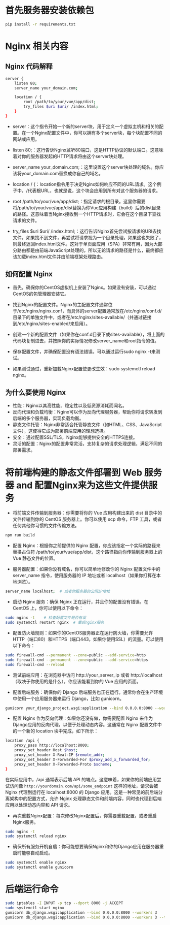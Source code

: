 # 首先服务器安装依赖包
```sh
pip install -r requirements.txt
```

# Nginx 相关内容

## Nginx 代码解释
```sh
server {
    listen 80;
    server_name your_domain.com;

    location / {
        root /path/to/your/vue/app/dist;
        try_files $uri $uri/ /index.html;
    }
}
```
- server：这个指令开始一个新的server块，用于定义一个虚拟主机和相关的配置。在一个Nginx配置文件中，你可以拥有多个server块，每个块配置不同的网站或应用。

- listen 80;：这行告诉Nginx监听80端口，这是HTTP协议的默认端口。这意味着对你的服务器发起的HTTP请求将由这个server块处理。

- server_name your_domain.com;：这里设置这个server块处理的域名。你应该将your_domain.com替换成你自己的域名。

- location / {：location指令用于决定Nginx如何响应不同的URL请求。这个例子中，/代表根URL，也就是说，这个块会应用到所有对这个服务器的请求。

- root /path/to/your/vue/app/dist;：指定请求的根目录。这里你需要将/path/to/your/vue/app/dist替换为你Vue应用构建（build）后的dist目录的路径。这意味着当Nginx接收到一个HTTP请求时，它会在这个目录下查找请求的文件。

- try_files $uri $uri/ /index.html;：这行告诉Nginx首先尝试按请求的URI去找文件，如果找不到文件，再尝试将请求视为一个目录处理，如果这也失败了，则最终返回index.html文件。这对于单页面应用（SPA）非常有用，因为大部分路由都是由前端JavaScript处理的，所以无论请求的路径是什么，最终都应该加载index.html文件并由前端框架处理路由。


## 如何配置 Nginx
- 首先，确保你的CentOS虚拟机上安装了Nginx。如果没有安装，可以通过CentOS的包管理器安装它。

- 找到Nginx的配置文件。Nginx的主配置文件通常位于/etc/nginx/nginx.conf，而具体的server配置通常放在/etc/nginx/conf.d/目录下的单独文件中，或者在/etc/nginx/sites-available/（并通过链接到/etc/nginx/sites-enabled/来启用）。

- 创建一个新的配置文件（如果你在conf.d目录下或sites-available），将上面的代码块复制进去，并按照你的实际情况修改server_name和root指令的值。

- 保存配置文件，并确保配置没有语法错误。可以通过运行sudo nginx -t来测试。

- 如果测试通过，重新加载Nginx配置使更改生效：sudo systemctl reload nginx。


## 为什么要使用 Nginx
- 性能：Nginx以其高性能、稳定性以及低资源消耗而闻名。
- 反向代理和负载均衡：Nginx可以作为反向代理服务器，帮助你将请求转发到后端的多个服务器，实现负载均衡。
- 静态文件托管：Nginx非常适合托管静态文件（如HTML、CSS、JavaScript文件），这使得它成为部署前端应用的理想选择。
- 安全：通过配置SSL/TLS，Nginx能够提供安全的HTTPS连接。
- 灵活的配置：Nginx的配置非常灵活，支持复杂的请求处理逻辑，满足不同的部署需求。



# 将前端构建的静态文件部署到 Web 服务器 and 配置Nginx来为这些文件提供服务

- 将前端文件传输到服务器：你需要将你的 Vue 应用构建出来的 dist 目录中的文件传输到你的 CentOS 服务器上。你可以使用 scp 命令，FTP 工具，或者任何其他你习惯的文件传输方法。
```sh
npm run build
```

- 配置 Nginx：根据你之前提供的 Nginx 配置，你应该指定一个实际的路径来替换占位符 /path/to/your/vue/app/dist，这个路径指向你传输到服务器上的 Vue 静态文件的位置。

- 服务器配置：如果你没有域名，你可以简单地修改你的 Nginx 配置文件中的 server_name 指令，使用服务器的 IP 地址或者 localhost（如果你打算在本地浏览）。
```sh
server_name localhost;  # 或者你服务器的公网IP地址
```

- 启动 Nginx 服务：确保 Nginx 正在运行，并且你的配置没有错误。在 CentOS 上，你可以使用以下命令：
```sh
sudo nginx -t    # 检查配置文件是否有误
sudo systemctl restart nginx  # 重启nginx服务
```

- 配置防火墙规则：如果你的CentOS服务器正在运行防火墙，你需要允许HTTP（端口80）和HTTPS（端口443，如果你使用SSL）的流量。可以使用以下命令：
```sh
sudo firewall-cmd --permanent --zone=public --add-service=http
sudo firewall-cmd --permanent --zone=public --add-service=https
sudo firewall-cmd --reload
```

- 测试前端应用：在浏览器中访问 http://your_server_ip 或者 http://localhost（取决于你使用的是什么），你应该能看到你的 Vue 应用的页面。

- 配置后端服务：确保你的 Django 后端服务也正在运行。通常你会在生产环境中使用一个应用服务器来运行 Django，比如 gunicorn。
```sh
gunicorn your_django_project.wsgi:application --bind 0.0.0.0:8000 --worker 3
```

- 配置 Nginx 作为反向代理：如果你还没有做，你需要配置 Nginx 来作为 Django应用的反向代理，以便于处理动态内容。这通常在 Nginx 配置文件中的一个新的 location 块中完成，如下所示：
```sh
location /api {
    proxy_pass http://localhost:8000;
    proxy_set_header Host $host;
    proxy_set_header X-Real-IP $remote_addr;
    proxy_set_header X-Forwarded-For $proxy_add_x_forwarded_for;
    proxy_set_header X-Forwarded-Proto $scheme;
}
```
在实际应用中，/api 通常表示后端 API 的端点。这意味着，如果你的前端应用尝试访问像 `http://yourdomain.com/api/some_endpoint` 这样的地址，请求会被 Nginx 代理到运行在 localhost:8000 的 Django 应用。这是一种常见的前后端分离架构中的配置方式，允许 Nginx 处理静态文件和前端内容，同时也代理到后端应用以处理动态内容和 API 请求。

- 再次重载Nginx配置：每次修改Nginx配置后，你需要重载配置，或者重启Nginx服务。
```sh
sudo nginx -t
sudo systemctl reload nginx
```

- 确保所有服务开机自启：你可能想要确保Nginx和你的Django应用在服务器重启时能够自动启动。
```sh
sudo systemctl enable nginx
sudo systemctl enable gunicorn
```

# 后端运行命令
```sh
sudo iptables -I INPUT -p tcp --dport 8000 -j ACCEPT
sudo systemctl start nginx
gunicorn db_django.wsgi:application --bind 0.0.0.0:8000 --workers 3
gunicorn db_django.wsgi:application --bind 0.0.0.0:8000 --workers 3 --timeout 2000   # 超时时间设置为2000秒
```
